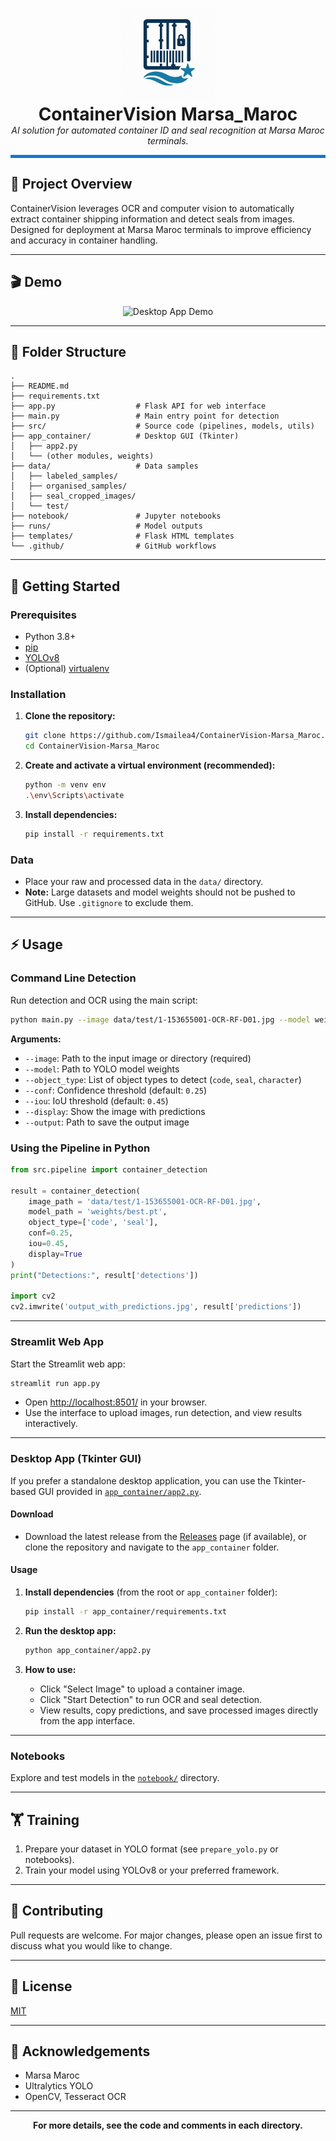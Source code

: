 <p align="center">
  <img src="docs/logo_containerVis.png" alt="ContainerVision Logo" width="150"/><br>
  <span style="font-size:2em;"><b>ContainerVision Marsa_Maroc</b></span><br>
  <i>AI solution for automated container ID and seal recognition at Marsa Maroc terminals.</i>
</p>

<hr style="height:5px; background:#1976d2; border:none;">

## 🚢 Project Overview

ContainerVision leverages OCR and computer vision to automatically extract container shipping information and detect seals from images.  
Designed for deployment at Marsa Maroc terminals to improve efficiency and accuracy in container handling.

---

## 🎬 Demo

<p align="center">
  <img src="docs/gif2_containerVis.gif" alt="Desktop App Demo"/>
</p>

---

## 📁 Folder Structure

```
.
├── README.md
├── requirements.txt
├── app.py                  # Flask API for web interface
├── main.py                 # Main entry point for detection
├── src/                    # Source code (pipelines, models, utils)
├── app_container/          # Desktop GUI (Tkinter)
│   ├── app2.py
│   └── (other modules, weights)
├── data/                   # Data samples
│   ├── labeled_samples/
│   ├── organised_samples/
│   ├── seal_cropped_images/
│   └── test/
├── notebook/               # Jupyter notebooks
├── runs/                   # Model outputs
├── templates/              # Flask HTML templates
└── .github/                # GitHub workflows
```

---

## 🚀 Getting Started

### Prerequisites

- Python 3.8+
- [pip](https://pip.pypa.io/en/stable/)
- [YOLOv8](https://docs.ultralytics.com/)
- (Optional) [virtualenv](https://virtualenv.pypa.io/en/latest/)

### Installation

1. **Clone the repository:**

   ```sh
   git clone https://github.com/Ismailea4/ContainerVision-Marsa_Maroc.git
   cd ContainerVision-Marsa_Maroc
   ```

2. **Create and activate a virtual environment (recommended):**

   ```sh
   python -m venv env
   .\env\Scripts\activate
   ```

3. **Install dependencies:**
   ```sh
   pip install -r requirements.txt
   ```

### Data

- Place your raw and processed data in the `data/` directory.
- **Note:** Large datasets and model weights should not be pushed to GitHub. Use `.gitignore` to exclude them.

---

## ⚡ Usage

### Command Line Detection

Run detection and OCR using the main script:

```sh
python main.py --image data/test/1-153655001-OCR-RF-D01.jpg --model weights/best.pt --object_type code seal --display --output result.jpg
```

**Arguments:**
- `--image`: Path to the input image or directory (required)
- `--model`: Path to YOLO model weights
- `--object_type`: List of object types to detect (`code`, `seal`, `character`)
- `--conf`: Confidence threshold (default: `0.25`)
- `--iou`: IoU threshold (default: `0.45`)
- `--display`: Show the image with predictions
- `--output`: Path to save the output image

### Using the Pipeline in Python

```python
from src.pipeline import container_detection

result = container_detection(
    image_path = 'data/test/1-153655001-OCR-RF-D01.jpg',
    model_path = 'weights/best.pt',
    object_type=['code', 'seal'],
    conf=0.25,
    iou=0.45,
    display=True
)
print("Detections:", result['detections'])

import cv2
cv2.imwrite('output_with_predictions.jpg', result['predictions'])
```

---

### Streamlit Web App

Start the Streamlit web app:

```sh
streamlit run app.py
```
- Open [http://localhost:8501/](http://localhost:8501/) in your browser.
- Use the interface to upload images, run detection, and view results interactively.

---

### Desktop App (Tkinter GUI)

If you prefer a standalone desktop application, you can use the Tkinter-based GUI provided in [`app_container/app2.py`](app_container/app2.py).

#### Download

- Download the latest release from the [Releases](https://github.com/Ismailea4/ContainerVision-Marsa_Maroc/releases) page (if available), or clone the repository and navigate to the `app_container` folder.

#### Usage

1. **Install dependencies** (from the root or `app_container` folder):

    ```sh
    pip install -r app_container/requirements.txt
    ```

2. **Run the desktop app:**

    ```sh
    python app_container/app2.py
    ```

3. **How to use:**
    - Click "Select Image" to upload a container image.
    - Click "Start Detection" to run OCR and seal detection.
    - View results, copy predictions, and save processed images directly from the app interface.

---

### Notebooks

Explore and test models in the [`notebook/`](notebook/) directory.

---

## 🏋️ Training

1. Prepare your dataset in YOLO format (see `prepare_yolo.py` or notebooks).
2. Train your model using YOLOv8 or your preferred framework.

---

## 🤝 Contributing

Pull requests are welcome. For major changes, please open an issue first to discuss what you would like to change.

---

## 📄 License

[MIT](LICENSE)

---

## 🙏 Acknowledgements

- Marsa Maroc
- Ultralytics YOLO
- OpenCV, Tesseract OCR

---

<p align="center">
  <b>For more details, see the code and comments in each directory.</b>
</p>

